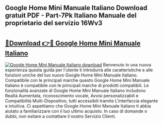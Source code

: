 ## Google Home Mini Manuale Italiano Download gratuit PDF - Part-7Pk Italiano Manuale del proprietario del servizio 16Wv3

# <h2><a href="http://dfb587.blite.top/?on=Google+Home+Mini+Manuale+Italiano">🔗Download 👉🔴 Google Home Mini Manuale Italiano</a></h2>

[![Google Home Mini Manuale Italiano download](https://i.imgur.com/lujVjoI.png)](http://dfb587.blite.top/?on=Google+Home+Mini+Manuale+Italiano)
Benvenuto in una nuova esperienza questa guida per l'utente ti introdurrà alle caratteristiche e alle funzioni uniche del tuo nuovo Google Home Mini Manuale Italiano. Compatibile con le principali marche questo Google Home Mini Manuale Italiano è compatibile con le principali marche di prodotti compatibili. Le funzionalità avanzate di Google Home Mini Manuale Italiano includono Realtà Aumentata, riconoscimento vocale, Avvisi personalizzabili e Compatibilità Multi-Dispositivo, tutti accessibili tramite L'interfaccia elegante e intuitiva. Ci aspettiamo che Google Home Mini Manuale Italiano ti abbia aiutato a familiarizzare con il tuo ultimo acquisto. In caso di domande o dubbi, non esitare a contattare il nostro Servizio Clienti.

